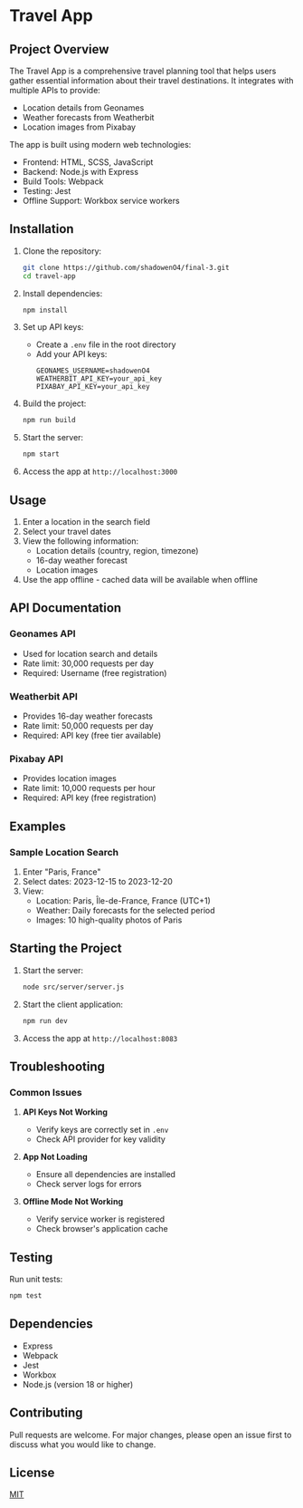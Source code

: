 # Travel App

## Project Overview
The Travel App is a comprehensive travel planning tool that helps users gather essential information about their travel destinations. It integrates with multiple APIs to provide:
- Location details from Geonames
- Weather forecasts from Weatherbit
- Location images from Pixabay

The app is built using modern web technologies:
- Frontend: HTML, SCSS, JavaScript
- Backend: Node.js with Express
- Build Tools: Webpack
- Testing: Jest
- Offline Support: Workbox service workers

## Installation
1. Clone the repository:
   ```bash
   git clone https://github.com/shadowenO4/final-3.git
   cd travel-app
   ```

2. Install dependencies:
   ```bash
   npm install
   ```

3. Set up API keys:
   - Create a `.env` file in the root directory
   - Add your API keys:
     ```
     GEONAMES_USERNAME=shadowenO4
     WEATHERBIT_API_KEY=your_api_key
     PIXABAY_API_KEY=your_api_key
     ```

4. Build the project:
   ```bash
   npm run build
   ```

5. Start the server:
   ```bash
   npm start
   ```

6. Access the app at `http://localhost:3000`

## Usage
1. Enter a location in the search field
2. Select your travel dates
3. View the following information:
   - Location details (country, region, timezone)
   - 16-day weather forecast
   - Location images
4. Use the app offline - cached data will be available when offline

## API Documentation
### Geonames API
- Used for location search and details
- Rate limit: 30,000 requests per day
- Required: Username (free registration)

### Weatherbit API
- Provides 16-day weather forecasts
- Rate limit: 50,000 requests per day
- Required: API key (free tier available)

### Pixabay API
- Provides location images
- Rate limit: 10,000 requests per hour
- Required: API key (free registration)

## Examples
### Sample Location Search
1. Enter "Paris, France"
2. Select dates: 2023-12-15 to 2023-12-20
3. View:
   - Location: Paris, Île-de-France, France (UTC+1)
   - Weather: Daily forecasts for the selected period
   - Images: 10 high-quality photos of Paris

## Starting the Project
1. Start the server:
   ```bash
   node src/server/server.js
   ```
2. Start the client application:
   ```bash
   npm run dev
   ```
3. Access the app at `http://localhost:8083`

## Troubleshooting

### Common Issues
1. **API Keys Not Working**
   - Verify keys are correctly set in `.env`
   - Check API provider for key validity

2. **App Not Loading**
   - Ensure all dependencies are installed
   - Check server logs for errors

3. **Offline Mode Not Working**
   - Verify service worker is registered
   - Check browser's application cache

## Testing
Run unit tests:
```bash
npm test
```

## Dependencies
- Express
- Webpack
- Jest
- Workbox
- Node.js (version 18 or higher)

## Contributing
Pull requests are welcome. For major changes, please open an issue first to discuss what you would like to change.

## License
[MIT](https://choosealicense.com/licenses/mit/me)
